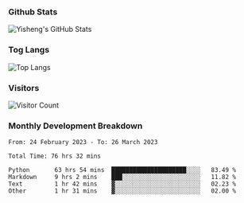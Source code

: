 ### Github Stats
![Yisheng's GitHub Stats](https://github-readme-stats-9qabuvhk1-gongyisheng.vercel.app/api?username=gongyisheng&count_private=true&show_icons=true)
### Tog Langs
![Top Langs](https://github-readme-stats-9qabuvhk1-gongyisheng.vercel.app/api/top-langs/?username=gongyisheng&layout=compact)
### Visitors
![Visitor Count](https://profile-counter.glitch.me/gongyisheng/count.svg)
### Monthly Development Breakdown
<!--START_SECTION:waka-->

```text
From: 24 February 2023 - To: 26 March 2023

Total Time: 76 hrs 32 mins

Python       63 hrs 54 mins  █████████████████████░░░░   83.49 %
Markdown     9 hrs 2 mins    ███░░░░░░░░░░░░░░░░░░░░░░   11.82 %
Text         1 hr 42 mins    ▓░░░░░░░░░░░░░░░░░░░░░░░░   02.23 %
Other        1 hr 31 mins    ▓░░░░░░░░░░░░░░░░░░░░░░░░   02.00 %
```

<!--END_SECTION:waka-->
